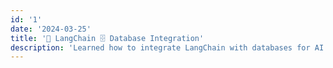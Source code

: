 ```yaml
---
id: '1'
date: '2024-03-25'
title: '🔗 LangChain 🗄️ Database Integration'
description: 'Learned how to integrate LangChain with databases for AI chatbot development, focusing on efficient data retrieval and context management.'
---
```


#